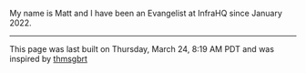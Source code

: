 My name is Matt and I have been an Evangelist at InfraHQ since January 2022.

------------
This page was last built on Thursday, March 24, 8:19 AM PDT and was inspired by [thmsgbrt](https://medium.com/swlh/how-to-create-a-self-updating-readme-md-for-your-github-profile-f8b05744ca91)